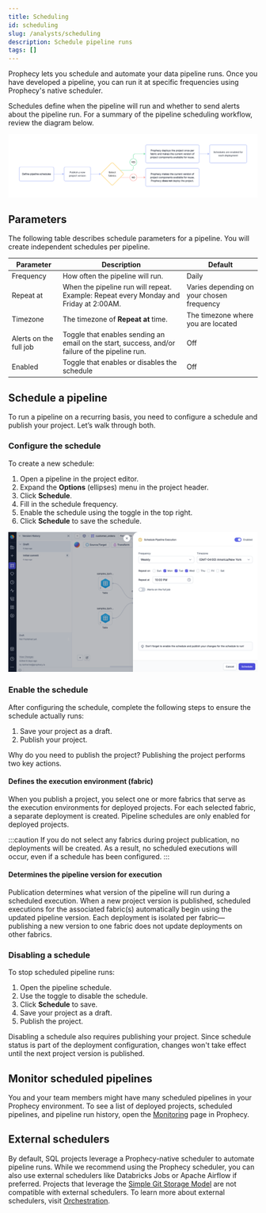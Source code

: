 ```yaml
---
title: Scheduling
id: scheduling
slug: /analysts/scheduling
description: Schedule pipeline runs
tags: []
---
```


Prophecy lets you schedule and automate your data pipeline runs. Once you have developed a pipeline, you can run it at specific frequencies using Prophecy's native scheduler.

Schedules define when the pipeline will run and whether to send alerts about the pipeline run. For a summary of the pipeline scheduling workflow, review the diagram below.

![Scheduling flow](img/schedule-flow.png)

## Parameters

The following table describes schedule parameters for a pipeline. You will create independent schedules per pipeline.

| Parameter              | Description                                                                                     | Default                                   |
| ---------------------- | ----------------------------------------------------------------------------------------------- | ----------------------------------------- |
| Frequency              | How often the pipeline will run.                                                                | Daily                                     |
| Repeat at              | When the pipeline run will repeat.<br/>Example: Repeat every Monday and Friday at 2:00AM.       | Varies depending on your chosen frequency |
| Timezone               | The timezone of **Repeat at** time.                                                             | The timezone where you are located        |
| Alerts on the full job | Toggle that enables sending an email on the start, success, and/or failure of the pipeline run. | Off                                       |
| Enabled                | Toggle that enables or disables the schedule                                                    | Off                                       |

## Schedule a pipeline

To run a pipeline on a recurring basis, you need to configure a schedule and publish your project. Let’s walk through both.

### Configure the schedule

To create a new schedule:

1. Open a pipeline in the project editor.
1. Expand the **Options** (ellipses) menu in the project header.
1. Click **Schedule**.
1. Fill in the schedule frequency.
1. Enable the schedule using the toggle in the top right.
1. Click **Schedule** to save the schedule.

![Weekly schedule](img/weekly-schedule.png)

### Enable the schedule

After configuring the schedule, complete the following steps to ensure the schedule actually runs:

1. Save your project as a draft.
1. Publish your project.

Why do you need to publish the project? Publishing the project performs two key actions.

#### Defines the execution environment (fabric)

When you publish a project, you select one or more fabrics that serve as the execution environments for deployed projects. For each selected fabric, a separate deployment is created. Pipeline schedules are only enabled for deployed projects.

:::caution
If you do not select any fabrics during project publication, no deployments will be created. As a result, no scheduled executions will occur, even if a schedule has been configured.
:::

#### Determines the pipeline version for execution

Publication determines what version of the pipeline will run during a scheduled execution. When a new project version is published, scheduled executions for the associated fabric(s) automatically begin using the updated pipeline version. Each deployment is isolated per fabric—publishing a new version to one fabric does not update deployments on other fabrics.

### Disabling a schedule

To stop scheduled pipeline runs:

1. Open the pipeline schedule.
1. Use the toggle to disable the schedule.
1. Click **Schedule** to save.
1. Save your project as a draft.
1. Publish the project.

Disabling a schedule also requires publishing your project. Since schedule status is part of the deployment configuration, changes won't take effect until the next project version is published.

## Monitor scheduled pipelines

You and your team members might have many scheduled pipelines in your Prophecy environment. To see a list of deployed projects, scheduled pipelines, and pipeline run history, open the [Monitoring](/analysts/monitoring) page in Prophecy.

## External schedulers

By default, SQL projects leverage a Prophecy-native scheduler to automate pipeline runs. While we recommend using the Prophecy scheduler, you can also use external schedulers like Databricks Jobs or Apache Airflow if preferred. Projects that leverage the [Simple Git Storage Model](/analysts/versioning) are not compatible with external schedulers. To learn more about external schedulers, visit [Orchestration](docs/Orchestration/Orchestration.md).
